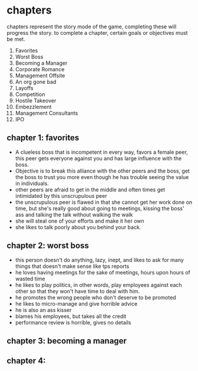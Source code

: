 # chapters

chapters represent the story mode of the game, completing these will progress the story.  to complete a chapter, certain goals or objectives must be met.

1. Favorites
1. Worst Boss
1. Becoming a Manager
1. Corporate Romance
1. Management Offsite
1. An org gone bad
1. Layoffs
1. Competition
1. Hostile Takeover
1. Embezzlement
1. Management Consultants
1. IPO

## chapter 1: favorites

* A clueless boss that is incompetent in every way, favors a female peer, this peer gets everyone against you and has large influence with the boss.
* Objective is to break this alliance with the other peers and the boss, get the boss to trust you more even though he has trouble seeing the value in individuals.
* other peers are afraid to get in the middle and often times get intimidated by this unscrupulous peer
* the unscrupulous peer is flawed in that she cannot get her work done on time, but she's really good about going to meetings, kissing the boss' ass and talking the talk without walking the walk
* she will steal one of your efforts and make it her own
* she likes to talk poorly about you behind your back.

## chapter 2: worst boss

* this person doesn't do anything, lazy, inept, and likes to ask for many things that doesn't make sense like tps reports
* he loves having meetings for the sake of meetings, hours upon hours of wasted time
* he likes to play politics, in other words, play employees against each other so that they won't have time to deal with him.
* he promotes the wrong people who don't deserve to be promoted
* he likes to micro-manage and give horrible advice
* he is also an ass kisser
* blames his employees, but takes all the credit
* performance review is horrible, gives no details

## chapter 3: becoming a manager

## chapter 4: 
